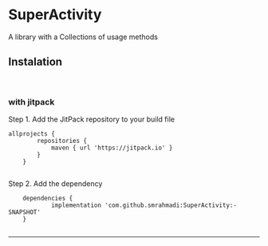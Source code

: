 # SuperActivity

A library with a Collections of usage methods <br/>


## Instalation ##
<br/>


### with jitpack ###
Step 1. Add the JitPack repository to your build file<br/>
```	
allprojects {
		repositories {
			maven { url 'https://jitpack.io' }
		}
	}
  
```

Step 2. Add the dependency
```
	dependencies {
	        implementation 'com.github.smrahmadi:SuperActivity:-SNAPSHOT'
	}
  
```
- - - -
